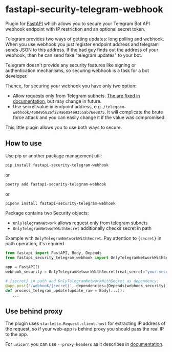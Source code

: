 # fastapi-security-telegram-webhook

Plugin for [FastAPI](https://github.com/tiangolo/fastapi) which allows you to secure your Telegram Bot API webhook
 endpoint with IP restriction and an optional secret token.

Telegram provides two ways of getting updates: long polling and webhook. When you use webhook you just register
endpoint address and telegram sends JSON to this address. If the bad guy finds out the address of your webhook, then
he can send fake "telegram updates" to your bot.

Telegram doesn't provide any security features like signing or authentication mechanisms, so securing webhook is a task
for a bot developer.

Thence, for securing your webhook you have only two option:
 - Allow requests only from Telegram subnets. 
 [The are fixed in documentation](https://core.telegram.org/bots/webhooks#the-short-version), but may change in future.
 - Use secret value in endpoint address, e.g. `/telegram-webhook/468e95826f224a60a4e9355ab76e0875`. It will
  complicate the brute force attack and you can easily change it if the value was compromised.

This little plugin allows you to use both ways to secure.

## How to use

Use pip or another package management util:
```bash
pip install fastapi-security-telegram-webhook
```

or

```bash
poetry add fastapi-security-telegram-webhook
```

or

```bash
pipenv install fastapi-security-telegram-webhook
```

Package contains two Security objects: 
 - `OnlyTelegramNetwork` allows request only from telegram subnets
 - `OnlyTelegramNetworkWithSecret` additionally checks secret in path
 
Example with `OnlyTelegramNetworkWithSecret`. Pay attention to `{secret}` in path operation, it's required

```python
from fastapi import FastAPI, Body, Depends
from fastapi_security_telegram_webhook import OnlyTelegramNetworkWithSecret

app = FastAPI()
webhook_security = OnlyTelegramNetworkWithSecret(real_secret="your-secret-from-config-or-env")

# {secret} in path and OnlyTelegramNetworkWithSecret as dependency:
@app.post('/webhook/{secret}', dependencies=[Depends(webhook_security)])
def process_telegram_update(update_raw = Body(...)):
   ...

```

## Use behind proxy

The plugin uses `starlette.Request.client.host` for extracting IP address of the request, so if your web-app is
behind proxy you should pass the real IP to the app.

For `uvicorn` you can use `--proxy-headers` as it describes in 
[documentation](https://www.uvicorn.org/deployment/#running-behind-nginx).  
